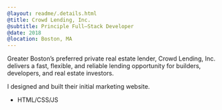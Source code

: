 ```yaml
---
@layout: readme/.details.html
@title: Crowd Lending, Inc.
@subtitle: Principle Full–Stack Developer
@date: 2018
@location: Boston, MA
---
```

Greater Boston’s preferred private real estate lender, Crowd Lending, Inc.
delivers a fast, flexible, and reliable lending opportunity for builders,
developers, and real estate investors.

I designed and built their initial marketing website.

- HTML/CSS/JS

